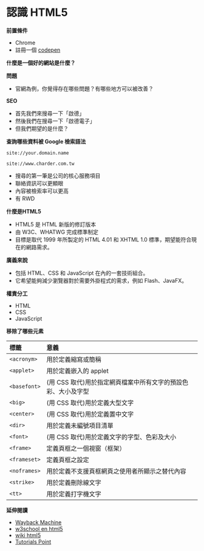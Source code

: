 # 認識 HTML5

**前置條件**

* Chrome
* 註冊一個 [codepen](https://codepen.io/)

**什麼是一個好的網站是什麼？**

<!--
* 容易被找到
* 清楚傳達要給客戶的第一印象
* 希望對方找到的資訊是我們想要傳達的
* 結構組織優良的選單設計
* 優化搜尋引擎檢索（SEO）與 Facebook 的分享（SMO）
* 不希望出現非預期的內容
* 兼顧各種不同螢幕的顯示
-->

**問題**

* 官網為例，你覺得存在哪些問題？有哪些地方可以被改善？

<!--
* 過多的 Flash
* 跑馬燈的文字不能所時更改
* Flash 的文字無法被搜尋引擎檢索
* HTML 結構可以在優化
* 跑馬燈效果可被替代
* 圖片載入過慢
-->

**SEO**

* 首先我們來搜尋一下「啟德」
* 然後我們在搜尋一下「啟德電子」
* 但我們期望的是什麼？

**查詢哪些資料被 Google 檢索語法**

```
site://your.domain.name
```

```
site://www.charder.com.tw
```

* 搜尋的第一筆是公司的核心服務項目
* 聯絡資訊可以更顯眼
* 內容被檢索率可以更高
* 有 RWD

**什麼是HTML5**

* HTML5 是 HTML 新版的修訂版本
* 由 W3C、WHATWG 完成標準制定
* 目標是取代 1999 年所製定的 HTML 4.01 和 XHTML 1.0 標準，期望能符合現在的網路需求。

**廣義來說**

* 包括 HTML、CSS 和 JavaScript 在內的一套技術組合。
* 它希望能夠減少瀏覽器對於需要外掛程式的需求，例如 Flash、JavaFX。

**權責分工**

* HTML
* CSS
* JavaScript

**移除了哪些元素**

| 標籤            |       意義     |
| :------------- | :------------- |
| `<acronym>`     | 用於定義縮寫或簡稱 |
| `<applet>`      | 用於定義嵌入的 applet |
| `<basefont>`    | (用 CSS 取代)用於指定網頁檔案中所有文字的預設色彩、大小及字型 |
| `<big>`         | (用 CSS 取代)用於定義大型文字 |
| `<center>`      | (用 CSS 取代)用於定義置中文字 |
| `<dir>`         | 用於定義未編號項目清單 |
| `<font>`        | (用 CSS 取代)用於定義文字的字型、色彩及大小 |
| `<frame>`       | 定義頁框之一個視窗（框架）    |
| `<frameset>`     | 定義頁框之設定 |
| `<noframes>`     | 用於定義不支援頁框網頁之使用者所顯示之替代內容 |
| `<strike>`       | 用於定義刪除線文字 |
| `<tt>`           | 用於定義打字機文字 |


**延伸閱讀**

* [Wayback Machine](https://archive.org/web/)
* [w3school en html5](http://www.w3schools.com/html/html5_intro.asp)
* [wiki html5](https://zh.wikipedia.org/wiki/HTML5)
* [Tutorials Point](https://www.tutorialspoint.com/html5/index.htm)
